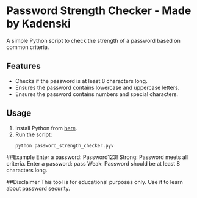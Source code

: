# Password Strength Checker - Made by Kadenski

A simple Python script to check the strength of a password based on common criteria.

## Features
- Checks if the password is at least 8 characters long.
- Ensures the password contains lowercase and uppercase letters.
- Ensures the password contains numbers and special characters.

## Usage
1. Install Python from [here](https://www.python.org/downloads/).
2. Run the script:
   ```bash
   python password_strength_checker.pyv

##Example
Enter a password: Password123!
Strong: Password meets all criteria.
Enter a password: pass
Weak: Password should be at least 8 characters long.

##Disclaimer
This tool is for educational purposes only. Use it to learn about password security.